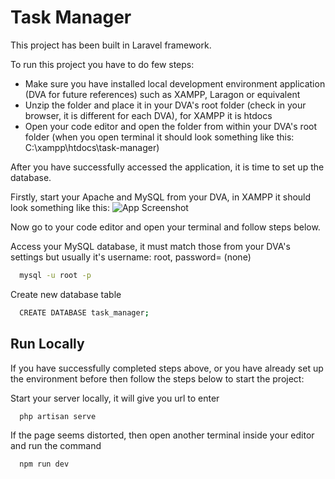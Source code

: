 
# Task Manager

This project has been built in Laravel framework.

To run this project you have to do few steps:
- Make sure you have installed local development environment application (DVA for future references) such as XAMPP, Laragon or equivalent
- Unzip the folder and place it in your DVA's root folder (check in your browser, it is different for each DVA), for XAMPP it is htdocs
- Open your code editor and open the folder from within your DVA's root folder (when you open terminal it should look something like this: C:\xampp\htdocs\task-manager)

After you have successfully accessed the application, it is time to set up the database.

Firstly, start your Apache and MySQL from your DVA, in XAMPP it should look something like this:
![App Screenshot](https://snipboard.io/EDsP3f.jpg)

Now go to your code editor and open your terminal and follow steps below.

Access your MySQL database, it must match those from your DVA's settings but usually it's username: root, password= (none)

```bash
  mysql -u root -p
```

Create new database table

```bash
  CREATE DATABASE task_manager;
```
## Run Locally

If you have successfully completed steps above, or you have already set up the environment before then follow the steps below to start the project:

Start your server locally, it will give you url to enter

```bash
  php artisan serve
```

If the page seems distorted, then open another terminal inside your editor and run the command

```bash
  npm run dev
```

